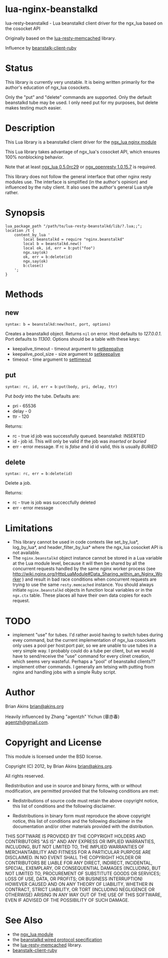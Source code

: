 lua-nginx-beanstalkd
====================

lua-resty-beanstalkd - Lua beanstalkd client driver for the ngx_lua
based on the cosocket API

Originally based on the
[lua-resty-memcached](https://github.com/agentzh/lua-resty-memcached)
library.

Influence by [beanstalk-client-ruby](https://github.com/kr/beanstalk-client-ruby)

Status
======

This library is currently very unstable. It is being written
primarily for the author's education of ngx_lua cosockets.

Only the "put" and "delete" commands are supported. Only the default beanstalkd
tube may be used. I only need put for my purposes, but delete makes
testing much easier.

Description
===========

This Lua library is a beanstalkd client driver for the [ngx_lua nginx module](http://wiki.nginx.org/HttpLuaModule)

This Lua library takes advantage of ngx_lua's cosocket API, which ensures
100% nonblocking behavior.

Note that at least [ngx_lua 0.5.0rc29](https://github.com/chaoslawful/lua-nginx-module/tags) or [ngx_openresty 1.0.15.7](http://openresty.org/#Download) is required.

This library does not follow the general interface that other nginx
resty modules use.  The interface is simplified (in the author's
opinion) and influenced by the ruby client.  It also uses the author's
general Lua style rather.

Synopsis
========

    lua_package_path "/path/to/lua-resty-beanstalkd/lib/?.lua;;";
    location /t {
        content_by_lua '
            local beanstalkd = require "nginx.beanstalkd"
            local b = beanstalkd.new()
            local ok, id, err = b:put("foo")
            ngx.say(ok)
            ok, err = b:delete(id)
            ngx.say(ok)
            b:close()
        ';
    }

Methods
=======

new
---
`syntax: b = beanstalkd:new(host, port, options)`

Creates a beanstalkd object. Returns `nil` on error. Host defaults to
_127.0.0.1_. Port defaults to _11300_. Options should be a table with
these keys:

* keepalive_timeout - timeout argument to
  [setkeepalive](http://wiki.nginx.org/HttpLuaModule#tcpsock:setkeepalive)
* keepalive\_pool\_size    - size argument to
  [setkeepalive](http://wiki.nginx.org/HttpLuaModule#tcpsock:setkeepalive)
* timeout - time argument to [settimeout](http://wiki.nginx.org/HttpLuaModule#tcpsock:settimeout)  

put
---
`syntax: rc, id, err = b:put(body, pri, delay, ttr)`

Put _body_ into the tube.  Defaults are:

* pri - 65536
* delay - 0
* ttr - 120

Returns:

* rc - true id job was successfully queued. beanstalkd: INSERTED
* id - job id.  This will only be valid if the job was _inserted_ or
  _buried_
* err - error message.  If rc is _false_ and id id valid, this is
usually _BURIED_

delete
-----
`syntax: rc, err = b:delete(id)`

Delete a job.

Returns:

* rc - true is job was succeccfully deleted
* err - error message

Limitations
===========

* This library cannot be used in code contexts like set_by_lua*, log_by_lua*, and
header_filter_by_lua* where the ngx_lua cosocket API is not available.
* The `nginx.beanstalkd` object instance cannot be stored in a Lua variable at the Lua module level,
because it will then be shared by all the concurrent requests handled by the same nginx
 worker process (see
http://wiki.nginx.org/HttpLuaModule#Data_Sharing_within_an_Nginx_Worker ) and
result in bad race conditions when concurrent requests are trying to use the same `resty.memcached` instance.
You should always initiate `nginx.beanstalkd` objects in function local
variables or in the `ngx.ctx` table. These places all have their own data copies for
each request.


TODO
====
* implement "use" for tubes.  I'd rather avoid having to switch tubes
  during evey command, but the current implementation of ngx_lua
  cosockets only uses a pool per host:port pair, so we are unable to
  use tubes in a very simple way. I probably could do a tube per
  client, but we would have to send/receive the "use" command for
  every clinet creation, which seems very wasteful. Perhaps a "pool"
  of beanstalkd clients??
* implement other commands.  I generally am tetsing with putting from
  nginx and handling jobs with a simple Ruby script.  

Author
======

Brian Akins <brian@akins.org>

Heavily influenced by  Zhang "agentzh" Yichun (章亦春) <agentzh@gmail.com>.

Copyright and License
=====================

This module is licensed under the BSD license.

Copyright (C) 2012, by Brian Akins <brian@akins.org>.

All rights reserved.

Redistribution and use in source and binary forms, with or without modification, are permitted provided that the following conditions are met:

* Redistributions of source code must retain the above copyright notice, this list of conditions and the following disclaimer.

* Redistributions in binary form must reproduce the above copyright notice, this list of conditions and the following disclaimer in the documentation and/or other materials provided with the distribution.

THIS SOFTWARE IS PROVIDED BY THE COPYRIGHT HOLDERS AND CONTRIBUTORS "AS IS" AND ANY EXPRESS OR IMPLIED WARRANTIES, INCLUDING, BUT NOT LIMITED TO, THE IMPLIED WARRANTIES OF MERCHANTABILITY AND FITNESS FOR A PARTICULAR PURPOSE ARE DISCLAIMED. IN NO EVENT SHALL THE COPYRIGHT HOLDER OR CONTRIBUTORS BE LIABLE FOR ANY DIRECT, INDIRECT, INCIDENTAL, SPECIAL, EXEMPLARY, OR CONSEQUENTIAL DAMAGES (INCLUDING, BUT NOT LIMITED TO, PROCUREMENT OF SUBSTITUTE GOODS OR SERVICES; LOSS OF USE, DATA, OR PROFITS; OR BUSINESS INTERRUPTION) HOWEVER CAUSED AND ON ANY THEORY OF LIABILITY, WHETHER IN CONTRACT, STRICT LIABILITY, OR TORT (INCLUDING NEGLIGENCE OR OTHERWISE) ARISING IN ANY WAY OUT OF THE USE OF THIS SOFTWARE, EVEN IF ADVISED OF THE POSSIBILITY OF SUCH DAMAGE.

See Also
========
* the [ngx_lua module](http://wiki.nginx.org/HttpLuaModule)
* the [beanstalkd wired protocol specification](https://github.com/kr/beanstalkd/blob/master/doc/protocol.txt)
* the [lua-resty-memcached](https://github.com/agentzh/lua-resty-memcached) library.
*  [beanstalk-client-ruby](https://github.com/kr/beanstalk-client-ruby)
